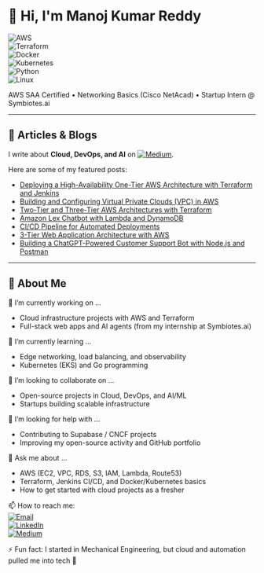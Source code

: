 # 👋 Hi, I'm Manoj Kumar Reddy  
  
![AWS](https://img.shields.io/badge/AWS-232F3E?style=for-the-badge&logo=amazon-aws&logoColor=white)  
![Terraform](https://img.shields.io/badge/Terraform-623CE4?style=for-the-badge&logo=terraform&logoColor=white)  
![Docker](https://img.shields.io/badge/Docker-2496ED?style=for-the-badge&logo=docker&logoColor=white)  
![Kubernetes](https://img.shields.io/badge/Kubernetes-326CE5?style=for-the-badge&logo=kubernetes&logoColor=white)  
![Python](https://img.shields.io/badge/Python-3776AB?style=for-the-badge&logo=python&logoColor=white)  
![Linux](https://img.shields.io/badge/Linux-FCC624?style=for-the-badge&logo=linux&logoColor=black)  

AWS SAA Certified • Networking Basics (Cisco NetAcad) • Startup Intern @ Symbiotes.ai  

---

## 📝 Articles & Blogs  
I write about **Cloud, DevOps, and AI** on [![Medium](https://img.shields.io/badge/Medium-12100E?style=for-the-badge&logo=medium&logoColor=white)](https://medium.com/@manojreddy2404).  

Here are some of my featured posts:

- [Deploying a High-Availability One-Tier AWS Architecture with Terraform and Jenkins](https://medium.com/@manojreddy2404/deploying-a-high-availability-one-tier-aws-architecture-with-terraform-and-jenkins-a52a07e36333)
- [Building and Configuring Virtual Private Clouds (VPC) in AWS](https://medium.com/@manojreddy2404/building-and-configuring-virtual-private-clouds-vpc-in-aws-ff9d197c4988) 
- [Two-Tier and Three-Tier AWS Architectures with Terraform](https://medium.com/@manojreddy2404/deploying-a-two-tier-architecture-on-aws-using-terraform-7626857adb42)  
- [Amazon Lex Chatbot with Lambda and DynamoDB](https://medium.com/@manojreddy2404/ai-ml-chatbot-development-using-aws-lambda-9b258bed8d44)  
- [CI/CD Pipeline for Automated Deployments](https://medium.com/@manojreddy2404/create-continuous-delivery-pipeline-877462befc16)  
- [3-Tier Web Application Architecture with AWS](https://medium.com/@manojreddy2404/building-a-3-tier-web-application-architecture-with-aws-afe3e57d753c)  
- [Building a ChatGPT-Powered Customer Support Bot with Node.js and Postman](https://medium.com/@manojreddy2404/building-a-chatgpt-powered-customer-support-bot-with-node-js-and-postman-e0ab4e52edf1)  

---

## 🔭 About Me  

🔭 I’m currently working on ...  
- Cloud infrastructure projects with AWS and Terraform  
- Full-stack web apps and AI agents (from my internship at Symbiotes.ai)  

🌱 I’m currently learning ...  
- Edge networking, load balancing, and observability  
- Kubernetes (EKS) and Go programming  

👯 I’m looking to collaborate on ...  
- Open-source projects in Cloud, DevOps, and AI/ML  
- Startups building scalable infrastructure 

🤔 I’m looking for help with ...  
- Contributing to Supabase / CNCF projects  
- Improving my open-source activity and GitHub portfolio  

💬 Ask me about ...  
- AWS (EC2, VPC, RDS, S3, IAM, Lambda, Route53)  
- Terraform, Jenkins CI/CD, and Docker/Kubernetes basics  
- How to get started with cloud projects as a fresher  

📫 How to reach me:  
[![Email](https://img.shields.io/badge/Email-D14836?style=for-the-badge&logo=gmail&logoColor=white)](mailto:manojreddy2404@gmail.com)  
[![LinkedIn](https://img.shields.io/badge/LinkedIn-0077B5?style=for-the-badge&logo=linkedin&logoColor=white)](https://linkedin.com/in/manojkumarreddy2404)  
[![Medium](https://img.shields.io/badge/Medium-12100E?style=for-the-badge&logo=medium&logoColor=white)](https://medium.com/@manojreddy2404)   

⚡ Fun fact: I started in Mechanical Engineering, but cloud and automation pulled me into tech 🚀  
